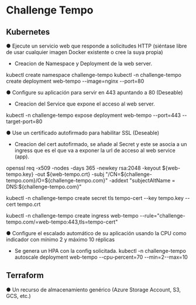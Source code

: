 # Challenge Tempo

## Kubernetes

● Ejecute un servicio web que responde a solicitudes HTTP (siéntase libre de usar
cualquier imagen Docker existente o cree la suya propia)


- Creacion de Namespace y Deployment de la web server.

kubectl create namespace challenge-tempo
kubectl -n challenge-tempo create deployment web-tempo --image=nginx --port=80

● Configure su aplicación para servir en 443 apuntando a 80 (Deseable)

- Creacion del Service que expone el acceso al web server.

kubectl -n challenge-tempo expose deployment web-tempo --port=443 --target-port=80

● Use un certificado autofirmado para habilitar SSL (Deseable)

- Creacion del cert autofirmado, se añade al Secret y este se asocia a un ingress que es el que va a exponer la url de acceso al web service (app).

openssl req -x509 -nodes -days 365 -newkey rsa:2048 -keyout ${web-tempo.key} -out ${web-tempo.crt} -subj "/CN=${challenge-tempo.com}/O=${challenge-tempo.com}" -addext "subjectAltName = DNS:${challenge-tempo.com}"

kubectl -n challenge-tempo create secret tls tempo-cert --key tempo.key --cert tempo.crt

kubectl -n challenge-tempo create ingress web-tempo --rule="challenge-tempo.com/=web-tempo:443,tls=tempo-cert"

●  Configure el escalado automático de su aplicación usando la CPU como
indicador con mínimo 2 y máximo 10 réplicas

- Se genera un HPA con la config solicitada. 
kubectl -n challenge-tempo autoscale deployment web-tempo --cpu-percent=70 --min=2--max=10

## Terraform

● Un recurso de almacenamiento genérico (Azure Storage Account, S3, GCS, etc.)

